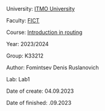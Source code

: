University: [ITMO University](https://itmo.ru/ru/)

Faculty: [FICT](https://fict.itmo.ru)

Course: [Introduction in routing](https://github.com/itmo-ict-faculty/introduction-in-routing)

Year: 2023/2024

Group: K33212

Author: Fomintsev Denis Ruslanovich

Lab: Lab1

Date of create: 04.09.2023

Date of finished: .09.2023
